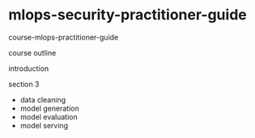 # mlops-security-practitioner-guide
course-mlops-practitioner-guide


course outline


introduction


section 3

- data cleaning
- model generation
- model evaluation
- model serving